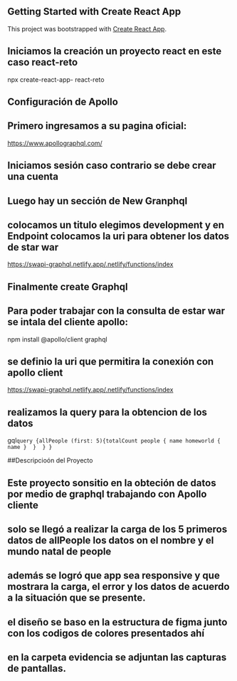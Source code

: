 ## Getting Started with Create React App

This project was bootstrapped with [Create React App](https://github.com/facebook/create-react-app).

## Iniciamos la creación un proyecto react en este caso react-reto 

npx create-react-app- react-reto

## Configuración de Apollo
## Primero ingresamos a su pagina oficial:
https://www.apollographql.com/
## Iniciamos sesión caso contrario se debe crear una cuenta
## Luego hay un sección de New Granphql
## colocamos un titulo elegimos development y en Endpoint colocamos la uri para obtener los datos de star war
https://swapi-graphql.netlify.app/.netlify/functions/index
## Finalmente create Graphql

## Para poder trabajar con la consulta de estar war se intala del cliente apollo:

npm install @apollo/client graphql

## se definio la uri que permitira la conexión con apollo client 

https://swapi-graphql.netlify.app/.netlify/functions/index

## realizamos la query para la obtencion de los datos

gql`query {allPeople (first: 5){totalCount people { name homeworld { name }  }  } } `

##Descripcioón del Proyecto

## Este proyecto sonsitio en la obteción de datos por medio de graphql trabajando con Apollo cliente 
## solo se llegó a realizar la carga de los 5 primeros datos de allPeople los datos on el nombre y el mundo natal de people
## además se logró que app sea responsive y que mostrara la carga, el error y los datos de acuerdo a la situación que se presente. 
## el diseño se baso en la estructura de figma junto con los codigos de colores presentados ahí
## en la carpeta evidencia se adjuntan las capturas de pantallas.


 

##

